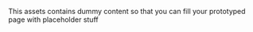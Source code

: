 This assets contains dummy content so that you can fill your prototyped page with placeholder stuff
